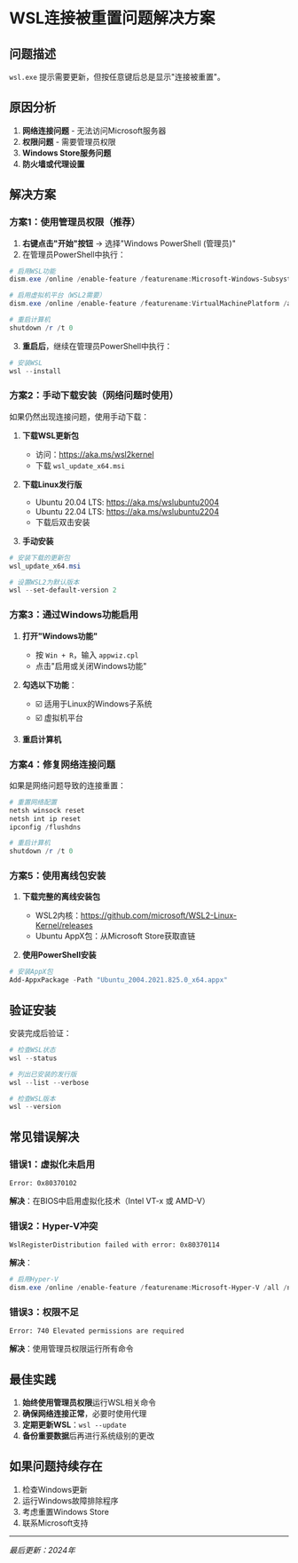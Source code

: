 # WSL连接被重置问题解决方案

## 问题描述
`wsl.exe` 提示需要更新，但按任意键后总是显示"连接被重置"。

## 原因分析
1. **网络连接问题** - 无法访问Microsoft服务器
2. **权限问题** - 需要管理员权限
3. **Windows Store服务问题**
4. **防火墙或代理设置**

## 解决方案

### 方案1：使用管理员权限（推荐）
1. **右键点击"开始"按钮** → 选择"Windows PowerShell (管理员)"
2. 在管理员PowerShell中执行：
```powershell
# 启用WSL功能
dism.exe /online /enable-feature /featurename:Microsoft-Windows-Subsystem-Linux /all /norestart

# 启用虚拟机平台（WSL2需要）
dism.exe /online /enable-feature /featurename:VirtualMachinePlatform /all /norestart

# 重启计算机
shutdown /r /t 0
```

3. **重启后**，继续在管理员PowerShell中执行：
```powershell
# 安装WSL
wsl --install
```

### 方案2：手动下载安装（网络问题时使用）
如果仍然出现连接问题，使用手动下载：

1. **下载WSL更新包**
   - 访问：https://aka.ms/wsl2kernel
   - 下载 `wsl_update_x64.msi`

2. **下载Linux发行版**
   - Ubuntu 20.04 LTS: https://aka.ms/wslubuntu2004
   - Ubuntu 22.04 LTS: https://aka.ms/wslubuntu2204
   - 下载后双击安装

3. **手动安装**
```powershell
# 安装下载的更新包
wsl_update_x64.msi

# 设置WSL2为默认版本
wsl --set-default-version 2
```

### 方案3：通过Windows功能启用
1. **打开"Windows功能"**
   - 按 `Win + R`，输入 `appwiz.cpl`
   - 点击"启用或关闭Windows功能"

2. **勾选以下功能**：
   - ☑️ 适用于Linux的Windows子系统
   - ☑️ 虚拟机平台

3. **重启计算机**

### 方案4：修复网络连接问题
如果是网络问题导致的连接重置：

```powershell
# 重置网络配置
netsh winsock reset
netsh int ip reset
ipconfig /flushdns

# 重启计算机
shutdown /r /t 0
```

### 方案5：使用离线包安装
1. **下载完整的离线安装包**
   - WSL2内核：https://github.com/microsoft/WSL2-Linux-Kernel/releases
   - Ubuntu AppX包：从Microsoft Store获取直链

2. **使用PowerShell安装**
```powershell
# 安装AppX包
Add-AppxPackage -Path "Ubuntu_2004.2021.825.0_x64.appx"
```

## 验证安装
安装完成后验证：
```powershell
# 检查WSL状态
wsl --status

# 列出已安装的发行版
wsl --list --verbose

# 检查WSL版本
wsl --version
```

## 常见错误解决

### 错误1：虚拟化未启用
```
Error: 0x80370102
```
**解决**：在BIOS中启用虚拟化技术（Intel VT-x 或 AMD-V）

### 错误2：Hyper-V冲突
```
WslRegisterDistribution failed with error: 0x80370114
```
**解决**：
```powershell
# 启用Hyper-V
dism.exe /online /enable-feature /featurename:Microsoft-Hyper-V /all /norestart
```

### 错误3：权限不足
```
Error: 740 Elevated permissions are required
```
**解决**：使用管理员权限运行所有命令

## 最佳实践
1. **始终使用管理员权限**运行WSL相关命令
2. **确保网络连接正常**，必要时使用代理
3. **定期更新WSL**：`wsl --update`
4. **备份重要数据**后再进行系统级别的更改

## 如果问题持续存在
1. 检查Windows更新
2. 运行Windows故障排除程序
3. 考虑重置Windows Store
4. 联系Microsoft支持

---
*最后更新：2024年* 